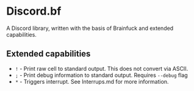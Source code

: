# Discord.bf
A Discord library, written with the basis of Brainfuck and extended capabilities.

## Extended capabilities

- `!` - Print raw cell to standard output.  This does not convert via ASCII.
- `;` - Print debug information to standard output.  Requires `--debug` flag
- `*` - Triggers interrupt.  See Interrups.md for more information.